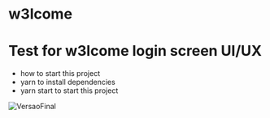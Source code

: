 # w3lcome
# Test for w3lcome login screen UI/UX

* how to start this project
* yarn to install dependencies
* yarn start to start this project


![VersaoFinal](https://user-images.githubusercontent.com/57158431/104828639-44cc5c80-584a-11eb-8d54-0f2bd947e4b2.jpeg)
